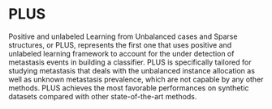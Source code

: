 # PLUS
Positive and unlabeled Learning from Unbalanced cases and Sparse structures, or PLUS, represents the first one that uses 
positive and unlabeled learning framework to account for the under detection of metastasis events in building a classifier. 
PLUS is specifically tailored for studying metastasis that deals with the unbalanced instance allocation as well as unknown metastasis prevalence,
which are not capable by any other methods. PLUS achieves the most favorable performances on synthetic datasets compared with other state-of-the-art methods.
